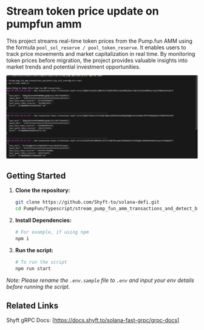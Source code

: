 # Stream token price update on pumpfun amm

This project streams real-time token prices from the Pump.fun AMM using the formula `pool_sol_reserve / pool_token_reserve`. It enables users to track price movements and market capitalization in real time. By monitoring token prices before migration, the project provides valuable insights into market trends and potential investment opportunities.

![screenshot](assets/amm-usage-screenshot.png?raw=true "Screenshot")

## Getting Started

1. **Clone the repository:**
   ```bash
   git clone https://github.com/Shyft-to/solana-defi.git
   cd PumpFun/Typescript/stream_pump_fun_amm_transactions_and_detect_buy_sell_events
   ```

2. **Install Dependencies:**

    ```bash
    # For example, if using npm
    npm i
    ```

3. **Run the script:**

    ```bash
    # To run the script
    npm run start
    ```

*Note: Please rename the `.env.sample` file to `.env` and input your env details before running the script.*

## Related Links

Shyft gRPC Docs: [https://docs.shyft.to/solana-fast-grpc/grpc-docs]